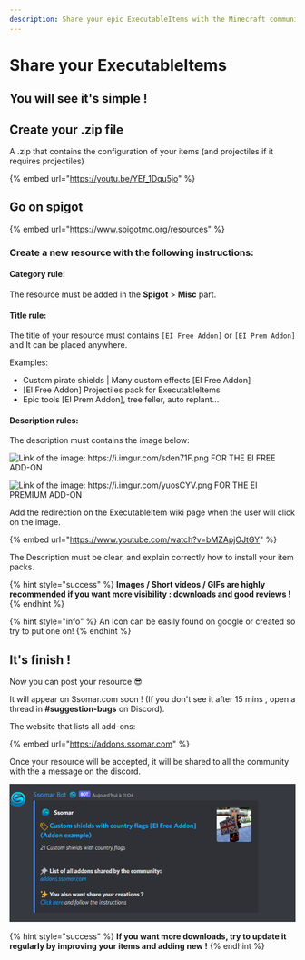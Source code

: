 ```yaml
---
description: Share your epic ExecutableItems with the Minecraft community !
---
```


# Share your ExecutableItems

## You will see it's simple !



## Create your .zip file

A .zip that contains the configuration of your items (and projectiles if it requires projectiles)

{% embed url="https://youtu.be/YEf_1Dqu5jo" %}

## Go on spigot

{% embed url="https://www.spigotmc.org/resources" %}

### Create a new resource with the following instructions:

#### Category rule:

The resource must be added in the **Spigot** > **Misc** part.

#### Title rule:

The title of your resource must contains `[EI Free Addon]` or `[EI Prem Addon]` and It can be placed anywhere.

Examples:

* Custom pirate shields | Many custom effects \[EI Free Addon]
* \[EI Free Addon] Projectiles pack for ExecutableItems
* Epic tools \[EI Prem Addon],  tree feller, auto replant...

#### Description rules:

The description must contains the image below:

![Link of the image: https://i.imgur.com/sden71F.png  FOR THE EI FREE ADD-ON](https://i.imgur.com/sden71F.png)

![Link of the image: https://i.imgur.com/yuosCYV.png FOR THE EI PREMIUM ADD-ON](https://i.imgur.com/yuosCYV.png)



Add the redirection on the ExecutableItem wiki page when the user will click on the image.

{% embed url="https://www.youtube.com/watch?v=bMZApjOJtGY" %}

The Description must be clear, and explain correctly how to install your item packs.

{% hint style="success" %}
**Images / Short videos / GIFs are highly recommended if you want more visibility : downloads and good reviews !**
{% endhint %}

{% hint style="info" %}
An Icon can be easily found on google or created so try to put one on!
{% endhint %}

## It's finish !

Now you can post your resource :sunglasses:

It will appear on Ssomar.com soon ! (If you don't see it after 15 mins , open a thread in **#suggestion-bugs** on Discord).

The website that lists all add-ons:

{% embed url="https://addons.ssomar.com" %}

Once your resource will be accepted, it will be shared to all the community with the a message on the discord.

![](<../.gitbook/assets/image (222).png>)

{% hint style="success" %}
**If you want more downloads, try to update it regularly by improving your items and adding new !**
{% endhint %}
